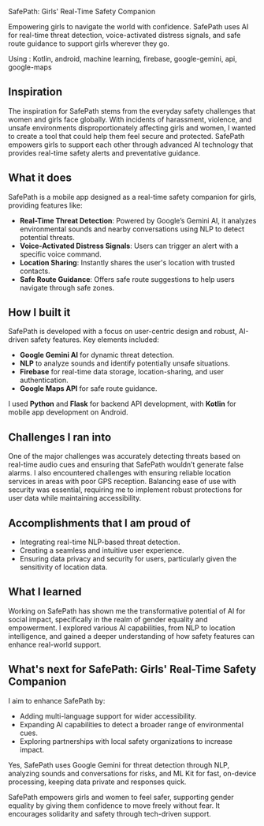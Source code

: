 SafePath: Girls' Real-Time Safety Companion

Empowering girls to navigate the world with confidence. SafePath uses AI for real-time threat detection, voice-activated distress signals, and safe route guidance to support girls wherever they go.

Using : Kotlin, android, machine learning, firebase, google-gemini, api, google-maps

## Inspiration
The inspiration for SafePath stems from the everyday safety challenges that women and girls face globally. With incidents of harassment, violence, and unsafe environments disproportionately affecting girls and women, I wanted to create a tool that could help them feel secure and protected. SafePath empowers girls to support each other through advanced AI technology that provides real-time safety alerts and preventative guidance.

## What it does
SafePath is a mobile app designed as a real-time safety companion for girls, providing features like:
- **Real-Time Threat Detection**: Powered by Google’s Gemini AI, it analyzes environmental sounds and nearby conversations using NLP to detect potential threats.
- **Voice-Activated Distress Signals**: Users can trigger an alert with a specific voice command.
- **Location Sharing**: Instantly shares the user's location with trusted contacts.
- **Safe Route Guidance**: Offers safe route suggestions to help users navigate through safe zones.

## How I built it
SafePath is developed with a focus on user-centric design and robust, AI-driven safety features. Key elements included:
- **Google Gemini AI** for dynamic threat detection.
- **NLP** to analyze sounds and identify potentially unsafe situations.
- **Firebase** for real-time data storage, location-sharing, and user authentication.
- **Google Maps API** for safe route guidance.
  
I used **Python** and **Flask** for backend API development, with **Kotlin** for mobile app development on Android.

## Challenges I ran into
One of the major challenges was accurately detecting threats based on real-time audio cues and ensuring that SafePath wouldn’t generate false alarms. I also encountered challenges with ensuring reliable location services in areas with poor GPS reception. Balancing ease of use with security was essential, requiring me to implement robust protections for user data while maintaining accessibility.

## Accomplishments that I am proud of
- Integrating real-time NLP-based threat detection.
- Creating a seamless and intuitive user experience.
- Ensuring data privacy and security for users, particularly given the sensitivity of location data.

## What I learned
Working on SafePath has shown me the transformative potential of AI for social impact, specifically in the realm of gender equality and empowerment. I explored various AI capabilities, from NLP to location intelligence, and gained a deeper understanding of how safety features can enhance real-world support.

## What's next for SafePath: Girls' Real-Time Safety Companion
I aim to enhance SafePath by:
- Adding multi-language support for wider accessibility.
- Expanding AI capabilities to detect a broader range of environmental cues.
- Exploring partnerships with local safety organizations to increase impact.


Yes, SafePath uses Google Gemini for threat detection through NLP, analyzing sounds and conversations for risks, and ML Kit for fast, on-device processing, keeping data private and responses quick.

SafePath empowers girls and women to feel safer, supporting gender equality by giving them confidence to move freely without fear. It encourages solidarity and safety through tech-driven support.
